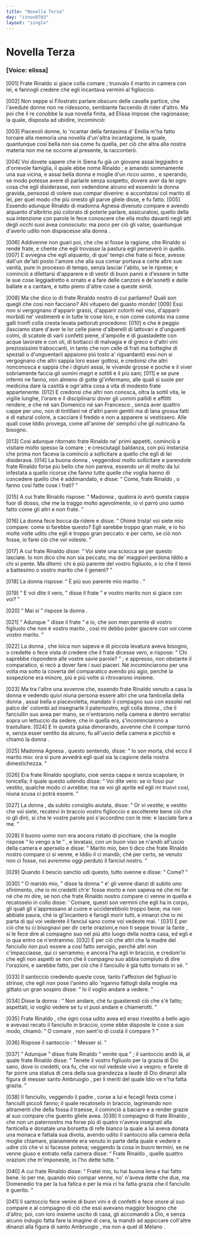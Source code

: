 ```yaml
---
title: "Novella Terza"
day: "itnov0703"
layout: "single"
---
```

<div id="nov0703" type="novella" who="elissa">
 <h1>
  Novella Terza
 </h1>
 <p>
  <h3>
   [Voice: elissa]
  </h3>
 </p>
 <argument>
  <p>
   <a name="p07030001">
    [001]
   </a>
   <name persref="fraterinaldo" type="person">
    Frate Rinaldo
   </name>
   si giace colla
   <name persref="agnesa" type="person">
    comare
   </name>
   ; truovalo il
   <name persref="marito-0703" type="person">
    marito
   </name>
   in camera con lei, e fannogli credere che egli incantava vermini al figlioccio.
  </p>
 </argument>
 <div3 type="commentary" who="author">
  <p>
   <a name="p07030002">
    [002]
   </a>
   Non seppe s&iacute;
   <name persref="filostrato" type="person">
    Filostrato
   </name>
   parlare obscuro delle cavalle partice, che l'avedute donne non ne ridessono, sembiante faccendo di rider d'altro. Ma poi che il re conobbe la sua novella finita, ad Elissa impose che ragionasse; la quale, disposta ad ubidire, incominci&ograve;:
  </p>
 </div3>
 <div3 type="commentary" who="elissa">
  <p>
   <a name="p07030003">
    [003]
   </a>
   Piacevoli donne, lo 'ncantar della fantasima d'
   <name persref="emilia" type="person">
    Emilia
   </name>
   m'ha fatto tornare alla memoria una novella d'un'altra incantagione, la quale, quantunque cos&iacute; bella non sia come fu quella, per ci&ograve; che altra alla nostra materia non me ne occorre al presente, la racconter&ograve;.
  </p>
 </div3>
 <p>
  <a name="p07030004">
   [004]
  </a>
  Voi dovete sapere che in
  <name placeref="siena" type="place">
   Siena
  </name>
  fu gi&agrave; un giovane assai leggiadro e d'orrevole famiglia, il quale ebbe nome
  <name persref="fraterinaldo" type="person">
   Rinaldo
  </name>
  ; e amando sommamente una sua vicina, e assai bella
  <name persref="agnesa" type="person">
   donna
  </name>
  e moglie d'un ricco
  <name persref="marito-0703" type="person">
   uomo
  </name>
  , e sperando, se modo potesse avere di parlarle senza sospetto, dovere aver da lei ogni cosa che egli disiderasse, non vedendone alcuno ed essendo la
  <name persref="agnesa" type="person">
   donna
  </name>
  gravida, pensossi di volere suo compar divenire: e accontatosi col
  <name persref="marito-0703" type="person">
   marito
  </name>
  di lei, per quel modo che pi&uacute; onesto gli parve gliele disse, e fu fatto.
  <a name="p07030005">
   [005]
  </a>
  Essendo adunque
  <name persref="fraterinaldo" type="person">
   Rinaldo
  </name>
  di madonna
  <name persref="agnesa" type="person">
   Agnesa
  </name>
  divenuto compare e avendo alquanto d'albritrio pi&uacute; colorato di poterle parlare, assicuratosi, quello della sua intenzione con parole le fece conoscere che ella molto davanti negli atti degli occhi suoi avea conosciuto: ma poco per ci&ograve; gli valse, quantunque d'averlo udito non dispiacesse alla
  <name persref="agnesa" type="person">
   donna
  </name>
  .
 </p>
 <p>
  <a name="p07030006">
   [006]
  </a>
  Addivenne non guari poi, che che si fosse la ragione, che
  <name persref="fraterinaldo" type="person">
   Rinaldo
  </name>
  si rend&eacute; frate, e chente che egli trovasse la pastura egli persever&ograve; in quello.
  <a name="p07030007">
   [007]
  </a>
  E avvegna che egli alquanto, di que' tempi che frate si fece, avesse dall'un de'lati posto l'amore che alla sua
  <name persref="agnesa" type="person">
   comar
  </name>
  portava e certe altre sue vanit&agrave;, pure in processo di tempo, senza lasciar l'abito, se le riprese; e cominci&ograve; a dilettarsi d'apparere e di vestir di buon panni e d'essere in tutte le sue cose leggiadretto e ornato e a fare delle canzoni e de'sonetti e delle ballate e a cantare, e tutto pieno d'altre cose a queste simili.
 </p>
 <p>
  <a name="p07030008">
   [008]
  </a>
  Ma che dico io di
  <name persref="fraterinaldo" type="person">
   frate Rinaldo
  </name>
  nostro di cui parliamo? Quali son quegli che cos&iacute; non facciano? Ahi vitupero del guasto mondo!
  <a name="p07030009">
   [009]
  </a>
  Essi non si vergognano d'apparir grassi, d'apparir coloriti nel viso, d'apparir morbidi ne' vestimenti e in tutte le cose loro, e non come colombi ma come galli tronfi colla cresta levata pettoruti procedono:
  <a name="p07030010">
   [010]
  </a>
  e che &egrave; peggio (lasciamo stare d'aver le lor celle piene d'alberelli di lattovari e d'unguenti colmi, di scatole di varii confetti piene, d'ampolle e di guastadette con acque lavorate e con oli, di bottacci di malvagia e di greco e d'altri vini preziosissimi traboccanti, in tanto che non celle di frati ma botteghe di speziali o d'unguentarii appaiono pi&uacute; tosto a' riguardanti) essi non si vergognano che altri sappia loro esser gottosi, e credonsi che altri nonconosca e sappia che i digiuni assai, le vivande grosse e poche e il viver sobriamente faccia gli uomini magri e sottili e il pi&uacute; sani;
  <a name="p07030011">
   [011]
  </a>
  e se pure infermi ne fanno, non almeno di gotte gl'infermano, alle quali si suole per medicina dare la castit&agrave; e ogn'altra cosa a vita di modesto frate appartenente.
  <a name="p07030012">
   [012]
  </a>
  E credonsi che altri non conosca, oltra la sottil vita, le vigilie lunghe, l'orare e il disciplinarsi dover gli uomini pallidi e afflitti rendere, e che n&eacute;
  <name persref="santodomenico" type="person">
   san Domenico
  </name>
  n&eacute;
  <name persref="santofrancesco" type="person">
   san Francesco
  </name>
  , senza aver quattro cappe per uno, non di tintillani n&eacute; d'altri panni gentili ma di lana grossa fatti e di natural colore, a cacciare il freddo e non a apparere si vestissero. Alle quali cose Iddio provega, come all'anime de' semplici che gli nutricano fa bisogno.
 </p>
 <p>
  <a name="p07030013">
   [013]
  </a>
  Cos&iacute; adunque ritornato
  <name persref="fraterinaldo" type="person">
   frate Rinaldo
  </name>
  ne' primi appetiti, cominci&ograve; a visitare molto spesso la
  <name persref="agnesa" type="person">
   comare
  </name>
  ; e cresciutagli baldanza, con pi&uacute; instanzia che prima non faceva la cominci&ograve; a sollicitare a quello che egli di lei disiderava.
  <a name="p07030014">
   [014]
  </a>
  La buona
  <name persref="agnesa" type="person">
   donna
  </name>
  , veggendosi molto sollicitare e parendole
  <name persref="fraterinaldo" type="person">
   frate Rinaldo
  </name>
  forse pi&uacute; bello che non pareva, essendo un d&iacute; molto da lui infestata a quello ricorse che fanno tutte quelle che voglia hanno di concedere quello che &egrave; addimandato, e disse:
  <q direct="unspecified" who="agnesa">
   Come,
   <name persref="fraterinaldo" type="person">
    frate Rinaldo
   </name>
   , o fanno cos&iacute; fatte cose i frati?
  </q>
 </p>
 <p>
  <a name="p07030015">
   [015]
  </a>
  A cui
  <name persref="fraterinaldo" type="person">
   frate Rinaldo
  </name>
  rispose:
  <q direct="unspecified" who="fraterinaldo">
   <name persref="agnesa" type="person">
    Madonna
   </name>
   , qualora io avr&ograve; questa cappa fuor di dosso, che me la traggo molto agevolmente, io vi parr&ograve; uno uomo fatto come gli altri e non frate.
  </q>
 </p>
 <p>
  <a name="p07030016">
   [016]
  </a>
  La
  <name persref="agnesa" type="person">
   donna
  </name>
  fece bocca da ridere e disse:
  <q direct="unspecified" who="agnesa">
   Ohim&egrave; trista! voi siete mio compare: come si farebbe questo? Egli sarebbe troppo gran male, e io ho molte volte udito che egli &egrave; troppo gran peccato: e per certo, se ci&ograve; non fosse, io farei ci&ograve; che voi voleste.
  </q>
 </p>
 <p>
  <a name="p07030017">
   [017]
  </a>
  A cui
  <name persref="fraterinaldo" type="person">
   frate Rinaldo
  </name>
  disse:
  <q direct="unspecified" who="fraterinaldo">
   Voi siete una sciocca se per questo lasciate. Io non dico che non sia peccato, ma de' maggiori perdona Iddio a chi si pente. Ma ditemi: chi &egrave; pi&uacute; parente del vostro figliuolo, o io che il tenni a battesimo o vostro
   <name persref="marito-0703" type="person">
    marito
   </name>
   che il gener&ograve;?
  </q>
 </p>
 <p>
  <a name="p07030018">
   [018]
  </a>
  La
  <name persref="agnesa" type="person">
   donna
  </name>
  rispose:
  <q direct="unspecified" who="agnesa">
   &Egrave; pi&uacute; suo parente mio
   <name persref="marito-0703" type="person">
    marito
   </name>
   .
  </q>
 </p>
 <p>
  <a name="p07030019">
   [019]
  </a>
  <q direct="unspecified" who="fraterinaldo">
   E voi dite il vero,
  </q>
  disse
  <name persref="fraterinaldo" type="person">
   il frate
  </name>
  <q direct="unspecified">
   e vostro
   <name persref="marito-0703" type="person">
    marito
   </name>
   non si giace con voi?
  </q>
 </p>
 <p>
  <a name="p07030020">
   [020]
  </a>
  <q direct="unspecified" who="agnesa">
   Mai s&iacute;
  </q>
  rispose la
  <name persref="agnesa" type="person">
   donna
  </name>
  .
 </p>
 <p>
  <a name="p07030021">
   [021]
  </a>
  <q direct="unspecified" who="fraterinaldo">
   Adunque
  </q>
  disse
  <name persref="fraterinaldo" type="person">
   il frate
  </name>
  <q direct="unspecified">
   e io, che son men parente di vostro figliuolo che non &egrave; vostro
   <name persref="marito-0703" type="person">
    marito
   </name>
   , cos&iacute; mi debbo poter giacere con voi come vostro marito.
  </q>
 </p>
 <p>
  <a name="p07030022">
   [022]
  </a>
  La
  <name persref="agnesa" type="person">
   donna
  </name>
  , che loica non sapeva e di piccola levatura aveva bisogno, o credette o fece vista di credere che il frate dicesse vero, e rispose:
  <q direct="unspecified" who="agnesa">
   Chi saprebbe rispondere alle vostre savie parole?
  </q>
  ; e appresso, non obstante il comparatico, si rec&ograve; a dover fare i suoi piaceri. N&eacute; incominciarono per una volta ma sotto la coverta del comparatico avendo pi&uacute; agio, perch&eacute; la sospezione era minore, pi&uacute; e pi&uacute; volte si ritrovarono insieme.
 </p>
 <p>
  <a name="p07030023">
   [023]
  </a>
  Ma tra l'altre una avvenne che, essendo
  <name persref="fraterinaldo" type="person">
   frate Rinaldo
  </name>
  venuto a casa la
  <name persref="agnesa" type="person">
   donna
  </name>
  e vedendo quivi niuna persona essere altri che una
  <name persref="fante-0703" type="person">
   fanticella
  </name>
  della
  <name persref="agnesa" type="person">
   donna
  </name>
  , assai bella e piacevoletta, mandato il
  <name persref="compagno-0703" type="person">
   compagno
  </name>
  suo con essolei nel palco de' colombi ad insegnarle il paternostro, egli colla
  <name persref="agnesa" type="person">
   donna
  </name>
  , che il fanciullin suo avea per mano, se n'entrarono nella camera e dentro serratisi sopra un lettuccio da sedere, che in quella era, s'incominciarono a trastullare.
  <a name="p07030024">
   [024]
  </a>
  E in questa guisa dimorando, avvenne che
  <name persref="marito-0703" type="person">
   il compar
  </name>
  torn&ograve; e, senza esser sentito da alcuno, fu all'uscio della camera e picchi&ograve; e chiam&ograve; la
  <name persref="agnesa" type="person">
   donna
  </name>
  .
 </p>
 <p>
  <a name="p07030025">
   [025]
  </a>
  Madonna
  <name persref="agnesa" type="person">
   Agnesa
  </name>
  , questo sentendo, disse:
  <q direct="unspecified" who="agnesa">
   Io son morta, ch&eacute; ecco
   <name persref="marito-0703" type="person">
    il marito
   </name>
   mio: ora si pure avvedr&agrave; egli qual sia la cagione della nostra dimestichezza.
  </q>
 </p>
 <p>
  <a name="p07030026">
   [026]
  </a>
  Era
  <name persref="fraterinaldo" type="person">
   frate Rinaldo
  </name>
  spogliato, cio&egrave; senza cappa e senza scapolare, in tonicella; il quale questo udendo disse:
  <q direct="unspecified" who="fraterinaldo">
   Voi dite vero: se io fossi pur vestito, qualche modo ci avrebbe; ma se voi gli aprite ed egli mi truovi cos&iacute;, niuna scusa ci potr&agrave; essere.
  </q>
 </p>
 <p>
  <a name="p07030027">
   [027]
  </a>
  La
  <name persref="agnesa" type="person">
   donna
  </name>
  , da subito consiglio aiutata, disse:
  <q direct="unspecified" who="agnesa">
   Or vi vestite; e vestito che voi siete, recatevi in braccio vostro figlioccio e ascolterete bene ci&ograve; che io gli dir&ograve;, s&iacute; che le vostre parole poi s'accordino con le mie: e lasciate fare a me.
  </q>
 </p>
 <p>
  <a name="p07030028">
   [028]
  </a>
  Il buono
  <name persref="marito-0703" type="person">
   uomo
  </name>
  non era ancora ristato di picchiare, che la moglie rispose
  <q direct="unspecified" who="agnesa">
   Io vengo a te
  </q>
  , e levatasi, con un buon viso se n'and&ograve; all'uscio della camera e aperselo e disse:
  <q direct="unspecified">
   <name persref="marito-0703" type="person">
    Marito
   </name>
   mio, ben ti dico che
   <name persref="fraterinaldo" type="person">
    frate Rinaldo
   </name>
   nostro compare ci si venne, e Iddio il ci mand&ograve;; ch&eacute; per certo, se venuto non ci fosse, noi avremmo oggi perduto il fanciul nostro.
  </q>
 </p>
 <p>
  <a name="p07030029">
   [029]
  </a>
  Quando il
  <name persref="marito-0703" type="person">
   bescio sanctio
  </name>
  ud&iacute; questo, tutto svenne e disse:
  <q direct="unspecified" who="marito-0703">
   Come?
  </q>
 </p>
 <p>
  <a name="p07030030">
   [030]
  </a>
  <q direct="unspecified" who="agnesa">
   O
   <name persref="marito-0703" type="person">
    marido
   </name>
   mio,
  </q>
  disse la
  <name persref="agnesa" type="person">
   donna
  </name>
  <q direct="unspecified">
   e' gli venne dianzi di subito uno sfinimento, che io mi credetti ch'e' fosse morto e non sapeva n&eacute; che mi far n&eacute; che mi dire, se non che
   <name persref="fraterinaldo" type="person">
    frate Rinaldo
   </name>
   nostro compare ci venne in quella e recatoselo in collo disse:
   <q direct="unspecified" who="fraterinaldo">
    Comare, questi son vermini che egli ha in corpo, gli quali gli s'appressano al cuore e ucciderebbolo troppo bene; ma non abbiate paura, ch&eacute; io gl'incanter&ograve; e farogli morir tutti, e innanzi che io mi parta di qui voi vederete il fanciul sano come voi vedeste mai.
   </q>
   <a name="p07030031">
    [031]
   </a>
   E per ci&ograve; che tu ci bisognavi per dir certe orazioni,e non ti seppe trovar
   <name persref="fante-0703" type="person">
    la fante
   </name>
   , s&iacute; le fece dire al
   <name persref="compagno-0703" type="person">
    compagno
   </name>
   suo nel pi&uacute; alto luogo della nostra casa, ed egli e io qua entro ce n'entrammo.
   <a name="p07030032">
    [032]
   </a>
   E per ci&ograve; che altri che la madre del fanciullo non pu&ograve; essere a cos&iacute; fatto servigio, perch&eacute; altri non c'impacciasse, qui ci serrammo; e ancora l'ha egli in braccio, e credom'io che egli non aspetti se non che il compagno suo abbia compiuto di dire l'orazioni, e sarebbe fatto, per ci&ograve; che il fanciullo &egrave; gi&agrave; tutto tornato in s&eacute;.
  </q>
 </p>
 <p>
  <a name="p07030033">
   [033]
  </a>
  Il
  <name persref="marito-0703" type="person">
   santoccio
  </name>
  credendo queste cose, tanto l'affezion del figliuol lo strinse, che egli non pose l'animo allo 'nganno fattogli dalla
  <name persref="agnesa" type="person">
   moglie
  </name>
  ma gittato un gran sospiro disse:
  <q direct="unspecified" who="marito-0703">
   Io il voglio andare a vedere.
  </q>
 </p>
 <p>
  <a name="p07030034">
   [034]
  </a>
  Disse la
  <name persref="agnesa" type="person">
   donna
  </name>
  :
  <q direct="unspecified" who="agnesa">
   Non andare, ch&eacute; tu guasteresti ci&ograve; che s'&egrave; fatto; aspettati, io voglio vedere se tu vi puoi andare e chiamerotti.
  </q>
 </p>
 <p>
  <a name="p07030035">
   [035]
  </a>
  <name persref="fraterinaldo" type="person">
   Frate Rinaldo
  </name>
  , che ogni cosa udito avea ed erasi rivestito a bello agio e avevasi recato il fanciullo in braccio, come ebbe disposte le cose a suo modo, chiam&ograve;:
  <q direct="unspecified" who="fraterinaldo">
   O
   <name persref="agnesa" type="person">
    comare
   </name>
   , non sent'io di cost&agrave; il
   <name persref="marito-0703" type="person">
    compare
   </name>
   ?
  </q>
 </p>
 <p>
  <a name="p07030036">
   [036]
  </a>
  Rispose
  <name persref="marito-0703" type="person">
   il santoccio
  </name>
  :
  <q direct="unspecified" who="marito-0703">
   Messer s&iacute;.
  </q>
 </p>
 <p>
  <a name="p07030037">
   [037]
  </a>
  <q direct="unspecified" who="fraterinaldo">
   Adunque
  </q>
  disse
  <name persref="fraterinaldo" type="person">
   frate Rinaldo
  </name>
  <q direct="unspecified">
   venite qua
  </q>
  ;
  <name persref="marito-0703" type="person">
   il santoccio
  </name>
  and&ograve; l&agrave;, al quale
  <name persref="fraterinaldo" type="person">
   frate Rinaldo
  </name>
  disse:
  <q direct="unspecified">
   Tenete il vostro figliuolo per la grazia di Dio sano, dove io credetti, ora fu, che voi nol vedeste vivo a vespro; e farete di far porre una statua di cera della sua grandezza a laude di Dio dinanzi alla figura di messer
   <name persref="santoambruogio" type="person">
    santo Ambruogio
   </name>
   , per li meriti del quale Idio ve n'ha fatta grazia.
  </q>
 </p>
 <p>
  <a name="p07030038">
   [038]
  </a>
  Il fanciullo, veggendo
  <name persref="marito-0703" type="person">
   il padre
  </name>
  , corse a lui e fecegli festa come i fanciulli piccoli fanno; il quale recatoselo in braccio, lagrimando non altramenti che della fossa il traesse, il cominci&ograve; a baciare e a render grazie al suo compare che guerito gliele avea.
  <a name="p07030039">
   [039]
  </a>
  <name persref="compagno-0703" type="person">
   Il compagno
  </name>
  di
  <name persref="fraterinaldo" type="person">
   frate Rinaldo
  </name>
  , che non un paternostro ma forse pi&uacute; di quatro n'aveva insegnati alla
  <name persref="fante-0703" type="person">
   fanticella
  </name>
  e donatale una borsetta di refe bianco la quale a lui aveva donata una monaca e fattala sua divota, avendo udito
  <name persref="marito-0703" type="person">
   il santoccio
  </name>
  alla camera della
  <name persref="agnesa" type="person">
   moglie
  </name>
  chiamare, pianamente era venuto in parte della quale e vedere e udire ci&ograve; che vi si facesse poteva; veggendo la cosa in buoni termini, se ne venne giuso e entrato nella camera disse:
  <q direct="unspecified" who="compagno-0703">
   <name persref="fraterinaldo" type="person">
    Frate Rinaldo
   </name>
   , quelle quattro orazioni che m'imponeste, io l'ho dette tutte.
  </q>
 </p>
 <p>
  <a name="p07030040">
   [040]
  </a>
  A cui
  <name persref="fraterinaldo" type="person">
   frate Rinaldo
  </name>
  disse:
  <q direct="unspecified" who="fraterinaldo">
   <name persref="compagno-0703" type="person">
    Fratel
   </name>
   mio, tu hai buona lena e hai fatto bene. Io per me, quando mio compar venne, no' n'aveva dette che due, ma Domenedio tra per la tua fatica e per la mia ci ha fatta grazia che il fanciullo &egrave; guerito.
  </q>
 </p>
 <p>
  <a name="p07030041">
   [041]
  </a>
  <name persref="marito-0703" type="person">
   Il santoccio
  </name>
  fece venire di buon vini e di confetti e fece onore al suo
  <name persref="fraterinaldo" type="person">
   compare
  </name>
  e al
  <name persref="compagno-0703" type="person">
   compagno
  </name>
  di ci&ograve; che essi avevano maggior bisogno che d'altro; poi, con loro insieme uscito di casa, gli accomand&ograve; a Dio, e senza alcuno indugio fatta fare la imagine di cera, la mand&ograve; ad appiccare coll'altre dinanzi alla figura di
  <name persref="santoambruogio" type="person">
   santo Ambruogio
  </name>
  , ma non a quel di
  <name placeref="milano" type="place">
   Melano
  </name>
  .
 </p>
</div>